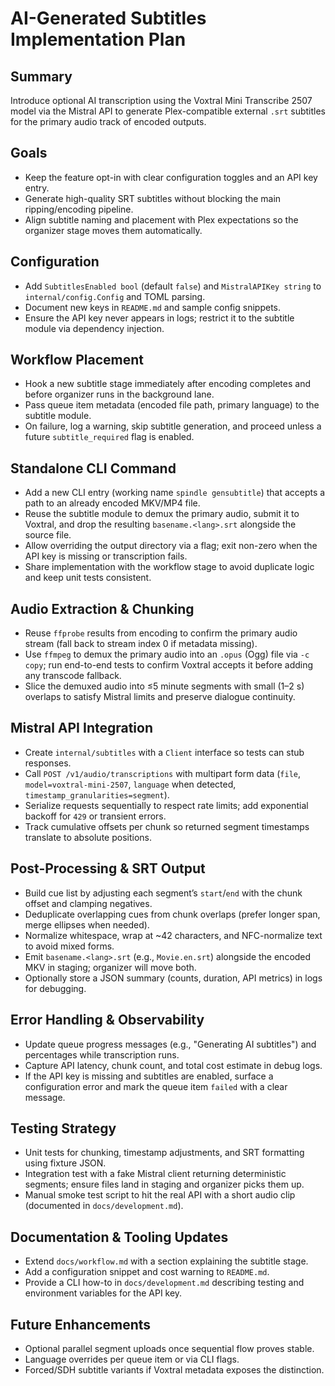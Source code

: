 # AI-Generated Subtitles Implementation Plan

## Summary
Introduce optional AI transcription using the Voxtral Mini Transcribe 2507 model via the Mistral API to generate Plex-compatible external `.srt` subtitles for the primary audio track of encoded outputs.

## Goals
- Keep the feature opt-in with clear configuration toggles and an API key entry.
- Generate high-quality SRT subtitles without blocking the main ripping/encoding pipeline.
- Align subtitle naming and placement with Plex expectations so the organizer stage moves them automatically.

## Configuration
- Add `SubtitlesEnabled bool` (default `false`) and `MistralAPIKey string` to `internal/config.Config` and TOML parsing.
- Document new keys in `README.md` and sample config snippets.
- Ensure the API key never appears in logs; restrict it to the subtitle module via dependency injection.

## Workflow Placement
- Hook a new subtitle stage immediately after encoding completes and before organizer runs in the background lane.
- Pass queue item metadata (encoded file path, primary language) to the subtitle module.
- On failure, log a warning, skip subtitle generation, and proceed unless a future `subtitle_required` flag is enabled.

## Standalone CLI Command
- Add a new CLI entry (working name `spindle gensubtitle`) that accepts a path to an already encoded MKV/MP4 file.
- Reuse the subtitle module to demux the primary audio, submit it to Voxtral, and drop the resulting `basename.<lang>.srt` alongside the source file.
- Allow overriding the output directory via a flag; exit non-zero when the API key is missing or transcription fails.
- Share implementation with the workflow stage to avoid duplicate logic and keep unit tests consistent.

## Audio Extraction & Chunking
- Reuse `ffprobe` results from encoding to confirm the primary audio stream (fall back to stream index 0 if metadata missing).
- Use `ffmpeg` to demux the primary audio into an `.opus` (Ogg) file via `-c copy`; run end-to-end tests to confirm Voxtral accepts it before adding any transcode fallback.
- Slice the demuxed audio into ≤5 minute segments with small (1–2 s) overlaps to satisfy Mistral limits and preserve dialogue continuity.

## Mistral API Integration
- Create `internal/subtitles` with a `Client` interface so tests can stub responses.
- Call `POST /v1/audio/transcriptions` with multipart form data (`file`, `model=voxtral-mini-2507`, `language` when detected, `timestamp_granularities=segment`).
- Serialize requests sequentially to respect rate limits; add exponential backoff for `429` or transient errors.
- Track cumulative offsets per chunk so returned segment timestamps translate to absolute positions.

## Post-Processing & SRT Output
- Build cue list by adjusting each segment’s `start`/`end` with the chunk offset and clamping negatives.
- Deduplicate overlapping cues from chunk overlaps (prefer longer span, merge ellipses when needed).
- Normalize whitespace, wrap at ~42 characters, and NFC-normalize text to avoid mixed forms.
- Emit `basename.<lang>.srt` (e.g., `Movie.en.srt`) alongside the encoded MKV in staging; organizer will move both.
- Optionally store a JSON summary (counts, duration, API metrics) in logs for debugging.

## Error Handling & Observability
- Update queue progress messages (e.g., "Generating AI subtitles") and percentages while transcription runs.
- Capture API latency, chunk count, and total cost estimate in debug logs.
- If the API key is missing and subtitles are enabled, surface a configuration error and mark the queue item `failed` with a clear message.

## Testing Strategy
- Unit tests for chunking, timestamp adjustments, and SRT formatting using fixture JSON.
- Integration test with a fake Mistral client returning deterministic segments; ensure files land in staging and organizer picks them up.
- Manual smoke test script to hit the real API with a short audio clip (documented in `docs/development.md`).

## Documentation & Tooling Updates
- Extend `docs/workflow.md` with a section explaining the subtitle stage.
- Add a configuration snippet and cost warning to `README.md`.
- Provide a CLI how-to in `docs/development.md` describing testing and environment variables for the API key.

## Future Enhancements
- Optional parallel segment uploads once sequential flow proves stable.
- Language overrides per queue item or via CLI flags.
- Forced/SDH subtitle variants if Voxtral metadata exposes the distinction.
